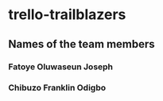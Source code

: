 # trello-trailblazers

## Names of the team members

### Fatoye Oluwaseun Joseph
### Chibuzo Franklin Odigbo
